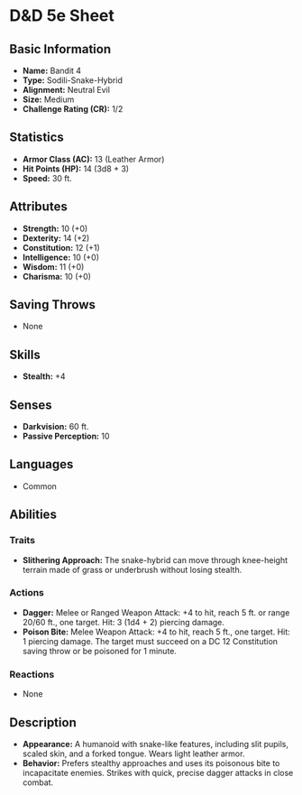 # D&D 5e Sheet
## Basic Information
- **Name:** Bandit 4
- **Type:** Sodili-Snake-Hybrid
- **Alignment:** Neutral Evil
- **Size:** Medium
- **Challenge Rating (CR):** 1/2

## Statistics
- **Armor Class (AC):** 13 (Leather Armor)
- **Hit Points (HP):** 14 (3d8 + 3)
- **Speed:** 30 ft.

## Attributes
- **Strength:** 10 (+0)
- **Dexterity:** 14 (+2)
- **Constitution:** 12 (+1)
- **Intelligence:** 10 (+0)
- **Wisdom:** 11 (+0)
- **Charisma:** 10 (+0)

## Saving Throws
- None

## Skills
- **Stealth:** +4

## Senses
- **Darkvision:** 60 ft.
- **Passive Perception:** 10

## Languages
- Common

## Abilities
### Traits
- **Slithering Approach:** The snake-hybrid can move through knee-height terrain made of grass or underbrush without losing stealth.

### Actions
- **Dagger:** Melee or Ranged Weapon Attack: +4 to hit, reach 5 ft. or range 20/60 ft., one target. Hit: 3 (1d4 + 2) piercing damage.
- **Poison Bite:** Melee Weapon Attack: +4 to hit, reach 5 ft., one target. Hit: 1 piercing damage. The target must succeed on a DC 12 Constitution saving throw or be poisoned for 1 minute.

### Reactions
- None

## Description
- **Appearance:** A humanoid with snake-like features, including slit pupils, scaled skin, and a forked tongue. Wears light leather armor.
- **Behavior:** Prefers stealthy approaches and uses its poisonous bite to incapacitate enemies. Strikes with quick, precise dagger attacks in close combat.
